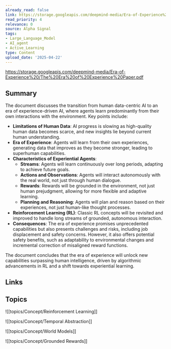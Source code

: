 ```yaml
---
already_read: false
link: https://storage.googleapis.com/deepmind-media/Era-of-Experience%20/The%20Era%20of%20Experience%20Paper.pdf
read_priority: 4
relevance: 0
source: Alpha Signal
tags:
- Large_Language_Model
- AI_agent
- Active_Learning
type: Content
upload_date: '2025-04-22'
---
```


https://storage.googleapis.com/deepmind-media/Era-of-Experience%20/The%20Era%20of%20Experience%20Paper.pdf
## Summary

The document discusses the transition from human data-centric AI to an era of experience-driven AI, where agents learn predominantly from their own interactions with the environment. Key points include:

- **Limitations of Human Data**: AI progress is slowing as high-quality human data becomes scarce, and new insights lie beyond current human understanding.
- **Era of Experience**: Agents will learn from their own experiences, generating data that improves as they become stronger, leading to superhuman capabilities.
- **Characteristics of Experiential Agents**:
  - **Streams**: Agents will learn continuously over long periods, adapting to achieve future goals.
  - **Actions and Observations**: Agents will interact autonomously with the real world, not just through human dialogue.
  - **Rewards**: Rewards will be grounded in the environment, not just human prejudgment, allowing for more flexible and adaptive learning.
  - **Planning and Reasoning**: Agents will plan and reason based on their experiences, not just human-like thought processes.
- **Reinforcement Learning (RL)**: Classic RL concepts will be revisited and improved to handle long streams of grounded, autonomous interaction.
- **Consequences**: The era of experience promises unprecedented capabilities but also presents challenges and risks, including job displacement and safety concerns. However, it also offers potential safety benefits, such as adaptability to environmental changes and incremental correction of misaligned reward functions.

The document concludes that the era of experience will unlock new capabilities surpassing human intelligence, driven by algorithmic advancements in RL and a shift towards experiential learning.
## Links


## Topics

![[topics/Concept/Reinforcement Learning]]

![[topics/Concept/Temporal Abstraction]]

![[topics/Concept/World Models]]

![[topics/Concept/Grounded Rewards]]